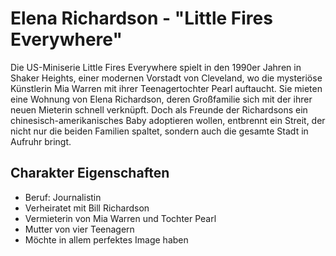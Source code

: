 # Elena Richardson - "Little Fires Everywhere"

Die US-Miniserie Little Fires Everywhere spielt in den 1990er Jahren in Shaker Heights, einer modernen Vorstadt von Cleveland, 
wo die mysteriöse Künstlerin Mia Warren mit ihrer Teenagertochter Pearl auftaucht. Sie mieten eine Wohnung von Elena Richardson, 
deren Großfamilie sich mit der ihrer neuen Mieterin schnell verknüpft. Doch als Freunde der Richardsons ein chinesisch-amerikanisches 
Baby adoptieren wollen, entbrennt ein Streit, der nicht nur die beiden Familien spaltet, sondern auch die gesamte Stadt in Aufruhr bringt.


## Charakter Eigenschaften

* Beruf: Journalistin
* Verheiratet mit Bill Richardson 
* Vermieterin von Mia Warren und Tochter Pearl
* Mutter von vier Teenagern
* Möchte in allem perfektes Image haben

